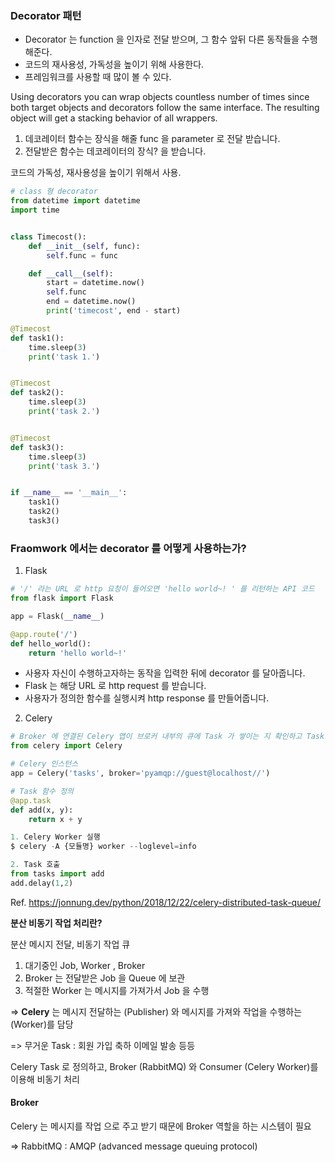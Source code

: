 ### Decorator 패턴

* Decorator 는 function 을 인자로 전달 받으며, 그 함수 앞뒤 다른 동작들을 수행해준다. 
* 코드의 재사용성, 가독성을 높이기 위해 사용한다. 
* 프레임워크를 사용할 때 많이 볼 수 있다. 

Using decorators you can wrap objects countless number of times since both target objects and decorators follow the same interface. The resulting object will get a stacking behavior of all wrappers.

1. 데코레이터 함수는 장식을 해줄 func 을 parameter 로 전달 받습니다. 
2. 전달받은 함수는 데코레이터의 장식? 을 받습니다. 

코드의 가독성, 재사용성을 높이기 위해서 사용. 

```python
# class 형 decorator
from datetime import datetime
import time


class Timecost():
    def __init__(self, func):
        self.func = func

    def __call__(self):
        start = datetime.now()
        self.func
        end = datetime.now()
        print('timecost', end - start)
```

```python
@Timecost
def task1():
    time.sleep(3)
    print('task 1.')


@Timecost
def task2():
    time.sleep(3)
    print('task 2.')


@Timecost
def task3():
    time.sleep(3)
    print('task 3.')


if __name__ == '__main__':
    task1()
    task2()
    task3()
```



### Fraomwork 에서는 decorator 를 어떻게 사용하는가? 



1. Flask

```python
# '/' 라는 URL 로 http 요청이 들어오면 'hello world~! ' 를 리턴하는 API 코드
from flask import Flask

app = Flask(__name__)

@app.route('/')
def hello_world():
    return 'hello world~!'
```

- 사용자 자신이 수행하고자하는 동작을 입력한 뒤에 decorator 를 달아줍니다. 
- Flask 는 해당 URL 로 http request 를 받습니다. 
- 사용자가 정의한 함수를 실행시켜 http response 를 만들어줍니다. 



2. Celery

```python
# Broker 에 연결된 Celery 앱이 브로커 내부의 큐에 Task 가 쌓이는 지 확인하고 Task 가 있으면 처리를 해주는 비동기 작업 수행 
from celery import Celery

# Celery 인스턴스 
app = Celery('tasks', broker='pyamqp://guest@localhost//')

# Task 함수 정의 
@app.task
def add(x, y):
    return x + y
```

```python
1. Celery Worker 실행 
$ celery -A {모듈명} worker --loglevel=info

2. Task 호출 
from tasks import add
add.delay(1,2)
```

Ref. https://jonnung.dev/python/2018/12/22/celery-distributed-task-queue/



**분산 비동기 작업 처리란?**  

분산 메시지 전달, 비동기 작업 큐

1. 대기중인 Job, Worker , Broker
2. Broker 는 전달받은 Job 을 Queue 에 보관
3. 적절한 Worker 는 메시지를 가져가서 Job 을 수행 

=> **Celery** 는 메시지 전달하는 (Publisher) 와 메시지를 가져와 작업을 수행하는 (Worker)를 담당 

=> 무거운 Task : 회원 가입 축하 이메일 발송 등등 

Celery Task 로 정의하고, Broker (RabbitMQ) 와 Consumer (Celery Worker)를 이용해 비동기 처리 



#### Broker

Celery 는 메시지를 작업 으로 주고 받기 때문에 Broker 역할을 하는 시스템이 필요 

=> RabbitMQ : AMQP (advanced message queuing protocol)
